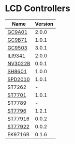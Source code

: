 # LCD Controllers

|                                     **Name**                                     | **Version** |
| -------------------------------------------------------------------------------- | ----------- |
| [GC9A01](https://components.espressif.com/components/espressif/esp_lcd_gc9a01)   | 2.0.0       |
| [GC9B71](https://components.espressif.com/components/espressif/esp_lcd_gc9b71)   | 1.0.1       |
| [GC9503](https://components.espressif.com/components/espressif/esp_lcd_gc9503)   | 3.0.1       |
| [ILI9341](https://components.espressif.com/components/espressif/esp_lcd_ili9341) | 2.0.0       |
| [NV3022B](https://components.espressif.com/components/espressif/esp_lcd_nv3022b) | 0.0.1       |
| [SH8601](https://components.espressif.com/components/espressif/esp_lcd_sh8601)   | 1.0.0       |
| [SPD2010](https://components.espressif.com/components/espressif/esp_lcd_spd2010) | 1.0.1       |
| ST7262                                                                           | -           |
| [ST7701](https://components.espressif.com/components/espressif/esp_lcd_st7701)   | 1.0.1       |
| ST7789                                                                           | -           |
| [ST7796](https://components.espressif.com/components/espressif/esp_lcd_st7796)   | 1.2.1       |
| [ST77916](https://components.espressif.com/components/espressif/esp_lcd_st77916) | 0.0.2       |
| [ST77922](https://components.espressif.com/components/espressif/esp_lcd_st77922) | 0.0.2       |
| EK9716B                                                                          | 0.1.6       |
